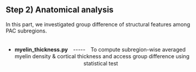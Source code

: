## Step 2) Anatomical analysis ##
In this part, we investigated group difference of structural features among PAC subregions.<br /><br />

- **myelin_thickness.py**　-----　To compute subregion-wise averaged myelin density & cortical thickness and access group difference using
　　　　　　　　　　　　　statistical test<br />
